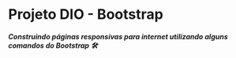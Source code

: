 # Projeto DIO - Bootstrap	

##### Construindo páginas responsivas para internet utilizando alguns comandos do Bootstrap :hammer_and_wrench:



